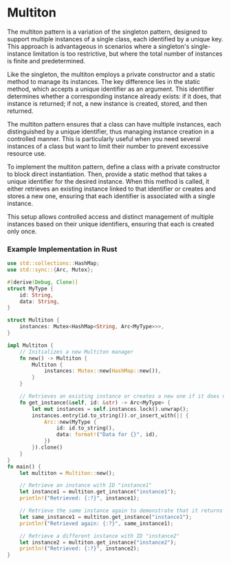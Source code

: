 # Multiton

The multiton pattern is a variation of the singleton pattern, designed to support multiple instances of a single class, each identified by a unique key. This approach is advantageous in scenarios where a singleton's single-instance limitation is too restrictive, but where the total number of instances is finite and predetermined.

Like the singleton, the multiton employs a private constructor and a static method to manage its instances. The key difference lies in the static method, which accepts a unique identifier as an argument. This identifier determines whether a corresponding instance already exists: if it does, that instance is returned; if not, a new instance is created, stored, and then returned.

The multiton pattern ensures that a class can have multiple instances, each distinguished by a unique identifier, thus managing instance creation in a controlled manner. This is particularly useful when you need several instances of a class but want to limit their number to prevent excessive resource use.

To implement the multiton pattern, define a class with a private constructor to block direct instantiation. Then, provide a static method that takes a unique identifier for the desired instance. When this method is called, it either retrieves an existing instance linked to that identifier or creates and stores a new one, ensuring that each identifier is associated with a single instance.

This setup allows controlled access and distinct management of multiple instances based on their unique identifiers, ensuring that each is created only once.

### Example Implementation in Rust

```rust
use std::collections::HashMap;
use std::sync::{Arc, Mutex};

#[derive(Debug, Clone)]
struct MyType {
    id: String,
    data: String,
}

struct Multiton {
    instances: Mutex<HashMap<String, Arc<MyType>>>,
}

impl Multiton {
    // Initializes a new Multiton manager
    fn new() -> Multiton {
        Multiton {
            instances: Mutex::new(HashMap::new()),
        }
    }

    // Retrieves an existing instance or creates a new one if it does not exist
    fn get_instance(&self, id: &str) -> Arc<MyType> {
        let mut instances = self.instances.lock().unwrap();
        instances.entry(id.to_string()).or_insert_with(|| {
            Arc::new(MyType {
                id: id.to_string(),
                data: format!("Data for {}", id),
            })
        }).clone()
    }
}
fn main() {
    let multiton = Multiton::new();

    // Retrieve an instance with ID "instance1"
    let instance1 = multiton.get_instance("instance1");
    println!("Retrieved: {:?}", instance1);

    // Retrieve the same instance again to demonstrate that it returns the same object
    let same_instance1 = multiton.get_instance("instance1");
    println!("Retrieved again: {:?}", same_instance1);

    // Retrieve a different instance with ID "instance2"
    let instance2 = multiton.get_instance("instance2");
    println!("Retrieved: {:?}", instance2);
}



```
